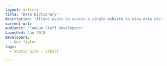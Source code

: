 ```yaml
---
layout: article
title: "Data Dictionary"
description: "Allows users to access a single website to view data dictionary information for various databases used on campus such as FIS(DaFIS), PPS, etc."
current-url: 
audience: "Campus Staff Developers"
Launched: Jan 2018
developers:
  - Ken Taylor
tags: 
  - Static Site - Jekyll

---
```

